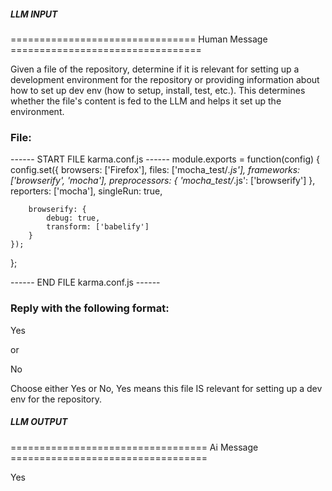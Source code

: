 ##### LLM INPUT #####
================================ Human Message =================================

Given a file of the repository, determine if it is relevant for setting up a development environment for the repository or providing information about how to set up dev env (how to setup, install, test, etc.). This determines whether the file's content is fed to the LLM and helps it set up the environment.

### File:
------ START FILE karma.conf.js ------
module.exports = function(config) {
    config.set({
        browsers: ['Firefox'],
        files: ['mocha_test/*.js'],
        frameworks: ['browserify', 'mocha'],
        preprocessors: {
            'mocha_test/*.js': ['browserify']
        },
        reporters: ['mocha'],
        singleRun: true,

        browserify: {
            debug: true,
            transform: ['babelify']
        }
    });
};

------ END FILE karma.conf.js ------

### Reply with the following format:

<rel>Yes</rel>

or

<rel>No</rel>

Choose either Yes or No, Yes means this file IS relevant for setting up a dev env for the repository.

##### LLM OUTPUT #####
================================== Ai Message ==================================

<rel>Yes</rel>